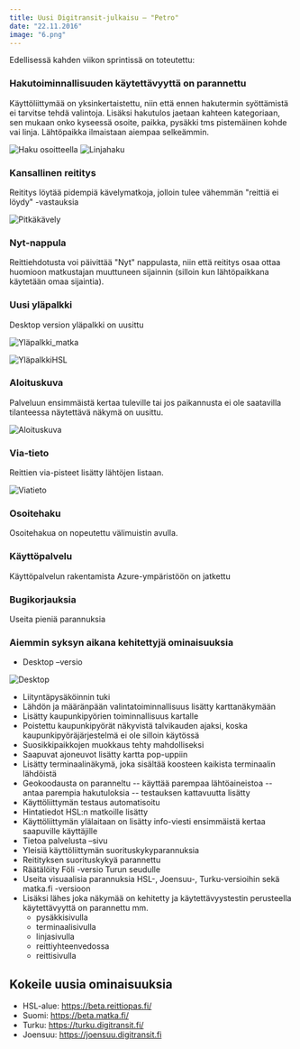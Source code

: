 ```yaml
---
title: Uusi Digitransit-julkaisu – "Petro"
date: "22.11.2016"
image: "6.png"
---
```


Edellisessä kahden viikon sprintissä on toteutettu:

### Hakutoiminnallisuuden käytettävyyttä on parannettu
Käyttöliittymää on yksinkertaistettu, niin että ennen hakutermin syöttämistä ei tarvitse tehdä valintoja. Lisäksi hakutulos jaetaan kahteen kategoriaan, sen mukaan onko kyseessä osoite, paikka, pysäkki tms pistemäinen kohde vai linja. Lähtöpaikka ilmaistaan aiempaa selkeämmin.

![Haku osoitteella](1b.png "Haku osoitteella")
![Linjahaku](1c.png "Linjahaku")

### Kansallinen reititys
Reititys löytää pidempiä kävelymatkoja, jolloin tulee vähemmän "reittiä ei löydy" -vastauksia

![Pitkäkävely](2.png "Pitkä kävely")

### Nyt-nappula
Reittiehdotusta voi päivittää "Nyt" nappulasta, niin että reititys osaa ottaa huomioon matkustajan muuttuneen sijainnin (silloin kun lähtöpaikkana käytetään omaa sijaintia).

### Uusi yläpalkki
Desktop version yläpalkki on uusittu

![Yläpalkki_matka](3a.png "Yläpalkki matka.fi")

![YläpalkkiHSL](3b.png "Yläpalkki HSL")

### Aloituskuva
Palveluun ensimmäistä kertaa tuleville tai jos paikannusta ei ole saatavilla tilanteessa näytettävä näkymä on uusittu.

![Aloituskuva](4.png "Aloituskuva")

### Via-tieto
Reittien via-pisteet lisätty lähtöjen listaan.

![Viatieto](5.png "Via-tieto")

### Osoitehaku
Osoitehakua on nopeutettu välimuistin avulla.

### Käyttöpalvelu
Käyttöpalvelun rakentamista Azure-ympäristöön on jatkettu

### Bugikorjauksia
Useita pieniä parannuksia

### Aiemmin syksyn aikana kehitettyjä ominaisuuksia

- Desktop –versio

![Desktop](6.png "Desktop")

- Liityntäpysäköinnin tuki
- Lähdön ja määränpään valintatoiminnallisuus lisätty karttanäkymään
- Lisätty kaupunkipyörien toiminnallisuus kartalle
- Poistettu kaupunkipyörät näkyvistä talvikauden ajaksi, koska kaupunkipyöräjärjestelmä ei ole silloin käytössä
- Suosikkipaikkojen muokkaus tehty mahdolliseksi
- Saapuvat ajoneuvot lisätty kartta pop-uppiin
- Lisätty terminaalinäkymä, joka sisältää koosteen kaikista terminaalin lähdöistä
- Geokoodausta on paranneltu
-- käyttää parempaa lähtöaineistoa
-- antaa parempia hakutuloksia
-- testauksen kattavuutta lisätty
- Käyttöliittymän testaus automatisoitu
- Hintatiedot HSL:n matkoille lisätty
- Käyttöliittymän ylälaitaan on lisätty info-viesti ensimmäistä kertaa saapuville käyttäjille
- Tietoa palvelusta –sivu
- Yleisiä käyttöliittymän suorituskykyparannuksia
- Reitityksen suorituskykyä parannettu
- Räätälöity Föli -versio Turun seudulle
- Useita visuaalisia parannuksia HSL-, Joensuu-, Turku-versioihin sekä matka.fi -versioon
- Lisäksi lähes joka näkymää on kehitetty ja käytettävyystestin perusteella käytettävyyttä on parannettu mm.
  * pysäkkisivulla
  * terminaalisivulla
  * linjasivulla
  * reittiyhteenvedossa
  * reittisivulla

## Kokeile uusia ominaisuuksia
- HSL-alue: https://beta.reittiopas.fi/
- Suomi: https://beta.matka.fi/
- Turku: https://turku.digitransit.fi/
- Joensuu: https://joensuu.digitransit.fi
